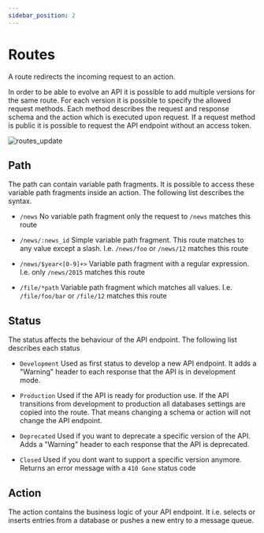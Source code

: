 ```yaml
---
sidebar_position: 2
---
```


# Routes

A route redirects the incoming request to an action. 

In
order to be able to evolve an API it is possible to add multiple versions for the same route. For each version it is
possible to specify the allowed request methods. Each method describes the request and response schema and the action
which is executed upon request. If a request method is public it is possible to request the API endpoint without an
access token.

![routes_update](/img/backend/api/routes_update.png)

## Path

The path can contain variable path fragments. It is possible to access these variable path fragments inside an action.
The following list describes the syntax.

* `/news`
  No variable path fragment only the request to `/news` matches this route

* `/news/:news_id`
  Simple variable path fragment. This route matches to any value except a slash. I.e. `/news/foo` or `/news/12` matches
  this route

* `/news/$year<[0-9]+>`
  Variable path fragment with a regular expression. I.e. only `/news/2015` matches this route

* `/file/*path`
  Variable path fragment which matches all values. I.e. `/file/foo/bar` or `/file/12` matches this route

## Status

The status affects the behaviour of the API endpoint. The following list describes each status

* `Development`
  Used as first status to develop a new API endpoint. It adds a "Warning" header to each response that the API is in
  development mode.

* `Production`
  Used if the API is ready for production use. If the API transitions from development to production all databases
  settings are copied into the route. That means changing a schema or action will not change the API endpoint.

* `Deprecated`
  Used if you want to deprecate a specific version of the API. Adds a "Warning" header to each response that the API is
  deprecated.

* `Closed`
  Used if you dont want to support a specific version anymore. Returns an error message with a `410 Gone` status code

## Action

The action contains the business logic of your API endpoint. It i.e. selects or inserts entries from a database or
pushes a new entry to a message queue.
